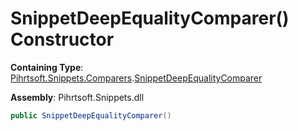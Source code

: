 # SnippetDeepEqualityComparer\(\) Constructor

**Containing Type**: [Pihrtsoft.Snippets.Comparers](../../README.md)\.[SnippetDeepEqualityComparer](../README.md)

**Assembly**: Pihrtsoft\.Snippets\.dll

```csharp
public SnippetDeepEqualityComparer()
```

